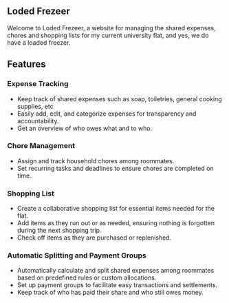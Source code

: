 ## Loded Frezeer

Welcome to Loded Frezeer, a website for managing the shared expenses, chores and shopping lists for my current university flat, and yes, we do have a loaded freezer.


## Features

### Expense Tracking

- Keep track of shared expenses such as soap, toiletries, general cooking supplies, etc
- Easily add, edit, and categorize expenses for transparency and accountability.
- Get an overview of who owes what and to who.

### Chore Management

- Assign and track household chores among roommates.
- Set recurring tasks and deadlines to ensure chores are completed on time.

### Shopping List

- Create a collaborative shopping list for essential items needed for the flat.
- Add items as they run out or as needed, ensuring nothing is forgotten during the next shopping trip.
- Check off items as they are purchased or replenished.

### Automatic Splitting and Payment Groups

- Automatically calculate and split shared expenses among roommates based on predefined rules or custom allocations.
- Set up payment groups to facilitate easy transactions and settlements.
- Keep track of who has paid their share and who still owes money.